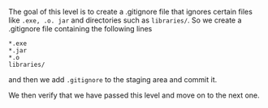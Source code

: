 The goal of this level is to create a .gitignore file that ignores certain files like `.exe, .o. jar` and directories such as `libraries/`. So we create a .gitignore file containing the following lines

```
*.exe
*.jar
*.o
libraries/
```

and then we add `.gitignore` to the staging area and commit it.

We then verify that we have passed this level and move on to the next one.